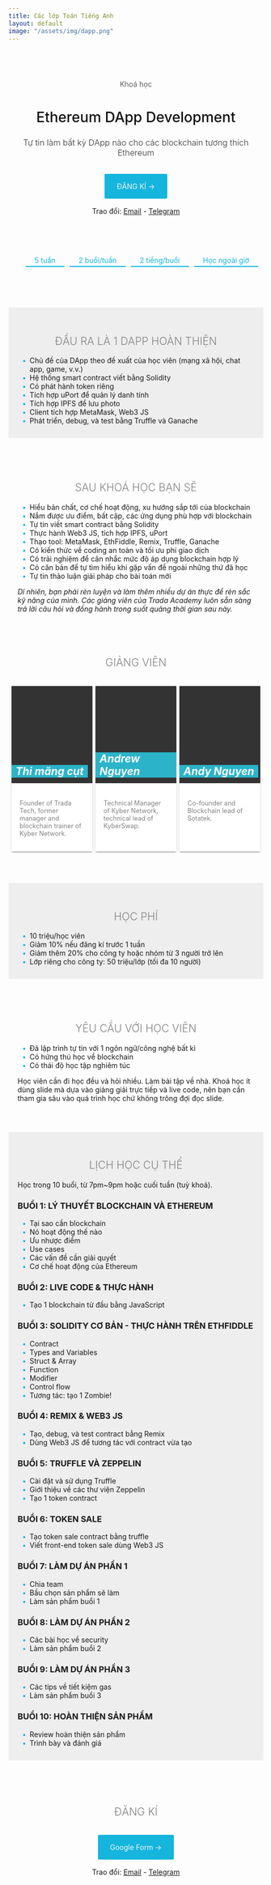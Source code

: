 ```yaml
---
title: Các lớp Toán Tiếng Anh
layout: default
image: "/assets/img/dapp.png"
---
```


<style>
    .hero-section, .features-section, .quote-section, .blog-section {
        padding: 30px 0;
        border-radius: 2px;
    }
    
    .features-section * {
        box-sizing: border-box;
    }
    
    
    .features-section .feature-row {
        display: flex;
        justify-content: space-evenly;
        flex-wrap: wrap;
    }
    
    .features-section .feature-row .feature-card {
        background-color: #fff;
        /*width: 238.65px;*/
        width: calc(33.333% - 8px);
        margin-top: 16px;
        border-radius: 2px;
        box-shadow: 0 2px 2px 0 rgba(0,0,0,.14), 0 3px 1px -2px rgba(0,0,0,.2), 0 1px 5px 0 rgba(0,0,0,.12);
    }
    
    .features-section .feature-row .feature-card .image {
        background-color: rgb(43, 180, 201);
        background-size: cover;
        background-position: center;
        min-height: 4px;
    }
    
    .features-section .feature-row .feature-card .text {
        padding: 32px 16px;
    }
    
    .features-section h5 {
        color: #111;
        font-size: 21px;
    }
    
    .features-section p {
        color: #828282;
        font-size: 90%;
        padding-top: 12px;
        margin-bottom: 0;
    }

    .features-section .feature-row .feature-card.course:first-of-type {
        background-color: rgb(180, 43, 201);
    }

    .features-section .feature-row .feature-card.course:nth-of-type(2) {
        background-color: rgb(201,180,43);
    }

    .features-section .feature-row .feature-card.course:last-of-type {
        background-color: rgb(43,201,180);
    }

    .features-section .feature-row .feature-card.course .image {
        background-color: transparent;
    }

    .features-section .feature-row .feature-card.course .image h5 {
        background-color: #fff;
        color: rgb(201,180,43);
        position: relative;
        top: 4px;
        left: 2px;
        display: inline;
        padding: 6px 8px;
    }

    .features-section .feature-row .feature-card.course:first-of-type .image h5 {
        color: rgb(180, 43, 201);
    }

    .features-section .feature-row .feature-card.course:last-of-type .image h5 {
        color: rgb(43,201,180);
    }

    .features-section .feature-row .feature-card.course .text p {
        color: #f8f8f8;
    }

    .features-section .feature-row .feature-card.course .button a {
        color: #fff;
        border: 1px solid #f8f8f8;
        padding: 6px 16px;
    }
    .features-section .feature-row .feature-card.course .button a:visited {
        color: #fff;
    }
    .features-section .feature-row .feature-card.course .button a:hover {
        text-decoration: none;
        background-color: #fff;
        color: rgb(201,180,43);
    }
    .features-section .feature-row .feature-card.course:first-of-type .button a:hover {
        color: rgb(180, 43, 201);
    }

    .features-section .feature-row .feature-card.course:last-of-type .button a:hover {
        color: rgb(43,201,180);
    }

    .features-section .feature-row .feature-card.portrait .image {
        height: 192px;
        background-color: #333;
        position: relative;
    }

    .features-section .feature-row .feature-card.portrait .image h5 {
        color: #f8f8f8;
        background-color: rgb(43, 180, 201);
        display: inline-block;
        padding: 0 8px;
        position: absolute;
        bottom: -24px;
    }

    .features-section .feature-row .feature-card.portrait .text {
        padding: 8px 16px 28px;
    }
    
    .features-section .feature-row .feature-card .button {
        padding: 16px 16px 32px;
    }
    
    .quote-section {
        background-color: rgb(241, 241, 240);
        background-image: url("/assets/img/pattern1.png");
    }
    
    figure.testimonial {
        position: relative;
        float: left;
        margin: 10px 1% 40px;
        max-width: 480px;
        width: 100%;
        color: #333;
        text-align: left;
        border-radius: 90px;
        box-shadow: -3px 5px 12px 0 rgba(0,0,0,0.3);
    }
    figure.testimonial.first {
        transform: rotate(-5deg);
        top: 18px;
    }
    figure.testimonial.second {
        float:right;
        transform: rotate(15deg);
    }
    figure.testimonial * {
        -webkit-box-sizing: border-box;
        box-sizing: border-box;
    }
    figure.testimonial img {
        float: right;
        max-width: 40%;
        vertical-align: middle;
        background-color: rgb(107, 101, 91);
        /*border-radius: 0 8px 8px 0;*/
    }
    figure.testimonial figcaption {
        top: 0;
        bottom: 0;
        left: 0;
        width: 60%;
        position: absolute;
        background-color: #fdf9c5;
        border-radius: 8px 0 0 8px;
    }
    figure.testimonial blockquote {
        background-color: #fdf9c5;
        position: relative;
        padding: 25px 50px 25px 50px;
        font-size: 0.9em;
        font-weight: 500;
        text-align: left;
        margin: 0;
        line-height: 1.6em;
        font-style: italic;
        border-left: 0;
        color: #333;
    }
    figure.testimonial blockquote:before,
    figure.testimonial blockquote:after {
        font-family: 'FontAwesome';
        content: "\201C";
        position: absolute;
        font-size: 50px;
        opacity: 0.3;
        font-style: normal;
    }
    figure.testimonial blockquote:before {
        top: 25px;
        left: 20px;
    }
    figure.testimonial blockquote:after {
        content: "\201D";
        right: 20px;
        bottom: 0px;
    }
    figure.testimonial .arrow {
        top: 30px;
        left: 100%;
        width: 0;
        height: 0;
        border-left: 0 solid transparent;
        border-right: 25px solid transparent;
        border-top: 25px solid #fdf9c5;
        margin: 0;
        position: absolute;
    }
    figure.testimonial .author {
        position: absolute;
        top: 100%;
        width: 100%;
        padding: 10px 15px;
        color: #333;
        margin: 0;
        text-transform: uppercase;
    }
    figure.testimonial .author h5 {
        opacity: 0.8;
        margin: 0;
        font-weight: 800;
    }
    figure.testimonial .author h5 span {
        font-weight: 400;
        text-transform: none;
        padding-left: 5px;
    }
    
    @media only screen and (max-width: 700px) {
        .features-section .feature-row .feature-card {
            width: 48%;
        }
    }
    @media only screen and (max-width: 460px) {
        .features-section .feature-row .feature-card {
            width: 100%;
        }
        figure.testimonial.first {
            top: 32px;
        }
        figure.testimonial.first .author {
            top: auto;
            bottom: 100%;
        }
    }
    
    @media only screen and (max-width: 499px) {
        figure.testimonial img {
            display: none;
        }
        figure.testimonial figcaption {
            width: 100%;
            position: relative;
        }
        figure.testimonial.second {
            float:left;
        }
        figure.testimonial .arrow {
            display: none;
        }
        figure.testimonial.first blockquote {
            text-align: right;
        }
    }
    
    .hero-section {
        text-align: center;
        background-size: cover;
        background-repeat: no-repeat;
        background-position: center;
        padding: 60px 4.5% 48px;
    }
    
    .hero-section h1 {
        font-size: 28px;
        font-weight: 500;
        color: #111;
    }
    
    .hero-section h3 {
        color: #333;
        font-weight: 300;
    }
    
    .hero-section .action-zone {
        padding: 32px 0;
    }
    
    .hero-section a.main-button {
        color: #f5f5f5;
        background-color: #15B5DD;
        text-decoration: none;
        padding: 16px 24px;
        border-radius: 2px;
    }
    
    .hero-section a.main-button:hover {
        color: #fff;
    }
    
    h2.section-title {
        font-weight: 300;
        text-transform: uppercase;
        text-align: center;
        color: #828282;
    }
</style>
<section class="hero-section">
    <div style="text-align: center;font-size:0.9rem;color:#333;font-weight:300">Khoá học</div>
    <h1>Ethereum DApp Development</h1>
    <h3>Tự tin làm bất kỳ DApp nào cho các blockchain tương thích Ethereum</h3>
    <div class="action-zone">
        <a href="https://docs.google.com/forms/d/e/1FAIpQLSe69bVLIUWTGkTmed1p3VPIpFFee1eBPyndf_gSp65YCy4Mhg/viewform" class="main-button">ĐĂNG KÍ →</a>
    </div>
    <div>
        Trao đổi: <a href="mailto:thi@trada.tech" target="_blank">Email</a> - <a href="https://t.me/mangcut" target="_blank">Telegram</a>
    </div>
</section>

<!--
<p style="margin-bottom:0"><i>Khoá học</i></p>
## Ethereum DApp Development
<p><a href="mailto:thi@trada.tech" target="_blank">Email</a> - <a href="https://t.me/mangcut" target="_blank">Telegram</a> - <a href="https://docs.google.com/forms/d/e/1FAIpQLSe69bVLIUWTGkTmed1p3VPIpFFee1eBPyndf_gSp65YCy4Mhg/viewform" target="_blank">Đăng kí</a></p>
-->

<style>
    .key-info {
        list-style: none;
        display: flex;
        flex-wrap: wrap;
        justify-content: space-evenly;
    }
    .key-info li {
        display: inline-block;
        padding: 18px 18px 3px;
        border-bottom: 2px solid #15B5DD;
        color: #15B5DD;
    }
    .blog-section {
        padding: 24px 18px 12px;
        margin-top: 2rem;
    }
    .blog-section h3 {
        text-transform: uppercase;
    }
    .blog-section ul {
        list-style: none; /* Remove default bullets */
    }

    .blog-section ul li::before {
        content: "\2022";  /* Add content: \2022 is the CSS Code/unicode for a bullet */
        color: #15B5DD; /* Change the color */
        font-weight: bold; /* If you want it to be bold */
        display: inline-block; /* Needed to add space between the bullet and the text */ 
        width: 1em; /* Also needed for space (tweak if needed) */
        margin-left: -1em; /* Also needed for space (tweak if needed) */
    }
</style>
<ul class="key-info">
    <li>5 tuần</li>
    <li>2 buổi/tuần</li>
    <li>2 tiếng/buổi</li>
    <li>Học ngoài giờ</li>
</ul>

<br><br>

<div class="blog-section" style="background:#eee">
    <h2 class="section-title">Đầu ra là 1 DApp hoàn thiện</h2>
    <ul>
        <li>Chủ đề của DApp theo đề xuất của học viên (mạng xã hội, chat app, game, v.v.)</li>
        <li>Hệ thống smart contract viết bằng Solidity</li>
        <li>Có phát hành token riêng</li>
        <li>Tích hợp uPort để quản lý danh tính</li>
        <li>Tích hợp IPFS để lưu photo</li>
        <li>Client tích hợp MetaMask, Web3 JS</li>
        <li>Phát triển, debug, và test bằng Truffle và Ganache</li>
    </ul>
</div>

<div class="blog-section">
    <h2 class="section-title">Sau khoá học bạn sẽ</h2>
    <ul>
        <li>Hiểu bản chất, cơ chế hoạt động, xu hướng sắp tới của blockchain</li>
        <li>Nắm được ưu điểm, bất cập, các ứng dụng phù hợp với blockchain</li>
        <li>Tự tin viết smart contract bằng Solidity</li>
        <li>Thực hành Web3 JS, tích hợp IPFS, uPort</li>
        <li>Thạo tool: MetaMask, EthFiddle, Remix, Truffle, Ganache</li>
        <li>Có kiến thức về coding an toàn và tối ưu phí giao dịch</li>
        <li>Có trải nghiệm để cân nhắc mức độ áp dụng blockchain hợp lý</li>
        <li>Có căn bản để tự tìm hiểu khi gặp vấn đề ngoài những thứ đã học</li>
        <li>Tự tin thảo luận giải pháp cho bài toán mới</li>
    </ul>
    <p><i>Dĩ nhiên, bạn phải rèn luyện và làm thêm nhiều dự án thực để rèn sắc kỹ năng của mình. Các giảng viên của Trada Academy luôn sẵn sàng trả lời câu hỏi và đồng hành trong suốt quãng thời gian sau này.</i></p>
</div>

<section class="features-section">	
    <h2 class="section-title">Giảng viên</h2>
    <div class="features-wrapper">
        <div class="feature-row">
            <div class="feature-card portrait">
                <div class="image" style="background-image:url(/assets/img/thi.jpg)">
                    <h5>Thi măng cụt</h5>
                </div>
                <div class="text">
                    <p>Founder of Trada Tech, former manager and blockchain trainer of Kyber Network.</p>
                </div>
            </div>
            <div class="feature-card portrait">
                <div class="image" style="background-image:url(/assets/img/andrew.jpg)">
                    <h5>Andrew Nguyen</h5>
                </div>
                <div class="text">
                    <p>Technical Manager of Kyber Network, technical lead of KyberSwap.</p>
                </div>
            </div>
            <div class="feature-card portrait">
                <div class="image" style="background-image:url('http://en.sotatek.com/wp-content/themes/sotatek/images/network_effect/an.png')">
                    <h5>Andy Nguyen</h5>
                </div>
                <div class="text">
                    <p>Co-founder and Blockchain lead of Sotatek.</p>
                </div>
            </div>
        </div>
    </div>
</section>

<div class="blog-section" style="background:#eee">
    <h2 class="section-title">Học phí</h2>
    <ul>
        <li>10 triệu/học viên</li>
        <li>Giảm 10% nếu đăng kí trước 1 tuần</li>
        <li>Giảm thêm 20% cho công ty hoặc nhóm từ 3 người trở lên</li>
        <li>Lớp riêng cho công ty: 50 triệu/lớp (tối đa 10 người)</li>
    </ul>
</div>

<div class="blog-section">
    <h2 class="section-title">Yêu cầu với học viên</h2>
    <ul>
        <li>Đã lập trình tự tin với 1 ngôn ngữ/công nghệ bất kì</li>
        <li>Có hứng thú học về blockchain</li>
        <li>Có thái độ học tập nghiêm túc</li>
    </ul>
    <p>Học viên cần đi học đều và hỏi nhiều. Làm bài tập về nhà. Khoá học ít dùng slide mà dựa vào giảng giải trực tiếp và live code, nên bạn cần tham gia sâu vào quá trình học chứ không trông đợi đọc slide.</p>
</div>

<div class="blog-section" style="background:#eee">
    <h2 class="section-title">Lịch học cụ thể</h2>
    <p>Học trong 10 buổi, từ 7pm~9pm hoặc cuối tuần (tuỳ khoá).</p>
    <h3>Buổi 1: Lý thuyết Blockchain và Ethereum</h3>
    <ul>
        <li>Tại sao cần blockchain</li>
        <li>Nó hoạt động thế nào</li>
        <li>Ưu nhược điểm</li>
        <li>Use cases</li>
        <li>Các vấn đề cần giải quyết</li>
        <li>Cơ chế hoạt động của Ethereum</li>
    </ul>
    <h3>Buổi 2: Live code & Thực hành</h3>
    <ul>
        <li>Tạo 1 blockchain từ đầu bằng JavaScript</li>
    </ul>
    <h3>Buổi 3: Solidity cơ bản - thực hành trên EthFiddle</h3>
    <ul>
        <li>Contract</li>
        <li>Types and Variables</li>
        <li>Struct & Array</li>
        <li>Function</li>
        <li>Modifier</li>
        <li>Control flow</li>
        <li>Tương tác: tạo 1 Zombie!</li>
    </ul>
    <h3>Buổi 4: Remix & Web3 JS</h3>
    <ul>
        <li>Tạo, debug, và test contract bằng Remix</li>
        <li>Dùng Web3 JS để tương tác với contract vừa tạo</li>
    </ul>
    <h3>Buổi 5: Truffle và Zeppelin</h3>
    <ul>
        <li>Cài đặt và sử dụng Truffle</li>
        <li>Giới thiệu về các thư viện Zeppelin</li>
        <li>Tạo 1 token contract</li>
    </ul>
    <h3>Buổi 6: Token sale</h3>
    <ul>
        <li>Tạo token sale contract bằng truffle</li>
        <li>Viết front-end token sale dùng Web3 JS</li>
    </ul>
    <h3>Buổi 7: Làm dự án phần 1</h3>
    <ul>
        <li>Chia team</li>
        <li>Bầu chọn sản phẩm sẽ làm</li>
        <li>Làm sản phẩm buổi 1</li>
    </ul>
    <h3>Buổi 8: Làm dự án phần 2</h3>
    <ul>
        <li>Các bài học về security</li>
        <li>Làm sản phẩm buổi 2</li>
    </ul>
    <h3>Buổi 9: Làm dự án phần 3</h3>
    <ul>
        <li>Các tips về tiết kiệm gas</li>
        <li>Làm sản phẩm buổi 3</li>
    </ul>
    <h3>Buổi 10: Hoàn thiện sản phẩm</h3>
    <ul>
        <li>Review hoàn thiện sản phẩm</li>
        <li>Trình bày và đánh giá</li>
    </ul>
</div>

<div class="hero-section">
    <h2 class="section-title">Đăng kí</h2>
    <div class="action-zone">
        <a href="https://docs.google.com/forms/d/e/1FAIpQLSe69bVLIUWTGkTmed1p3VPIpFFee1eBPyndf_gSp65YCy4Mhg/viewform" class="main-button">Google Form →</a>
    </div>
    <div>
        Trao đổi: <a href="mailto:thi@trada.tech" target="_blank">Email</a> - <a href="https://t.me/mangcut" target="_blank">Telegram</a>
    </div>
</div>
